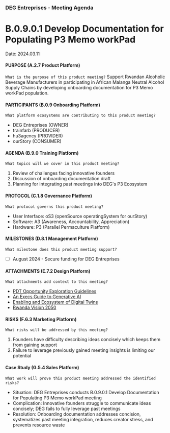  ### DEG Entreprises - Meeting Agenda
# B.0.9.0.1 Develop Documentation for Populating P3 Memo workPad
Date: 2024.03.11

#### PURPOSE (A.2.7 Product Platform)
`What is the purpose of this product meeting?`
Support Rwandan Alcoholic Beverage Manufacturers in participating in African Malanga Neutral Alcohol Supply Chains by developing onboarding documentation for P3 Memo workPad population.

#### PARTICIPANTS (B.0.9 Onboarding Platform)
`What platform ecosystems are contributing to this product meeting?`
- DEG Entreprises (OWNER)
- trainfarb (PRODUCER)
- hu3agency (PROVIDER)
- ourStory (CONSUMER)

#### AGENDA (B.9.0 Training Platform)
`What topics will we cover in this product meeting?`
1. Review of challenges facing innovative founders
2. Discussion of onboarding documentation draft
3. Planning for integrating past meetings into DEG's P3 Ecosystem

#### PROTOCOL (C.1.8 Governance Platform)
`What protocol governs this product meeting?`
- User Interface: oS3 (openSource operatingSystem for ourStory)
- Software: A3 (Awareness, Accountability, Appreciation)
- Hardware: P3 (Parallel Permaculture Platform)

#### MILESTONES (D.8.1 Management Platform)
`What milestone does this product meeting support?`
- [ ] August 2024 - Secure funding for DEG Entreprises

#### ATTACHMENTS (E.7.2 Design Platform)
`What attachments add context to this meeting?`
- [PDT Opportunity Exploration Guidelines](https://drive.google.com/file/d/1lCoj_f8wP8iMMGJ9vdsahOtecZ1wU2RS/view?usp=drivesdk)
- [An Execs Guide to Generative AI](https://services.google.com/fh/files/misc/exec_guide_gen_ai.pdf)
- [Enabling and Ecosystem of Digital Twins](https://f3h3w7a5.rocketcdn.me/wp-content/uploads/2023/09/Enabling-an-Ecosystem-of-Digital-Twins_An-Update_Whitepaper_bSI_2023_v2.pdf)
- [Rwanda Vision 2050](https://drive.google.com/file/d/1l2Yh1G1pkvbuRp_UArKnnCGkudSFaYtg/view?usp=sharing)

#### RISKS (F.6.3 Marketing Platform)
`What risks will be addressed by this meeting?`
1. Founders have difficulty describing ideas concisely which keeps them from gaining support
2. Failure to leverage previously gained meeting insights is limiting our potential

#### Case Study (G.5.4 Sales Platform)
`What work will prove this product meeting addressed the identified risks?`
* Situation: DEG Entreprises conducts B.0.9.0.1 Develop Documentation for Populating P3 Memo workPad meeting
* Complication: Innovative founders struggle to communicate ideas concisely; DEG fails to fully leverage past meetings
* Resolution: Onboarding documentation addresses concision, systematizes past meeting integration, reduces creator stress, and prevents resource waste
